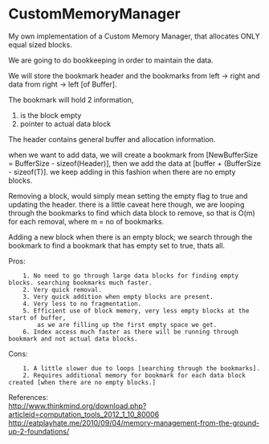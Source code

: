 CustomMemoryManager
===================

My own implementation of a Custom Memory Manager, that allocates ONLY equal sized blocks.  

We are going to do bookkeeping in order to maintain the data.  

We will store the bookmark header and the bookmarks from left -> right and data from right -> left [of Buffer].

The bookmark will hold 2 information,  
1. is the block empty  
2. pointer to actual data block

The header contains general buffer and allocation information.

when we want to add data, we will create a bookmark from [NewBufferSize = BufferSize - sizeof(Header)], then we add the data at [buffer + (BufferSize - sizeof(T)].
we keep adding in this fashion when there are no empty blocks.

Removing a block, would simply mean setting the empty flag to true and updating the header.
there is a little caveat here though, we are looping through the bookmarks to find which data block to remove, so that is O(m) for each removal, where m = no of bookmarks.

Adding a new block when there is an empty block; we search through the bookmark to find a bookmark that has empty set to true, thats all.

Pros:  

		1. No need to go through large data blocks for finding empty blocks. searching bookmarks much faster.
		2. Very quick removal.
		3. Very quick addition when empty blocks are present.
		4. Very less to no fragmentation.
		5. Efficient use of block memory, very less empty blocks at the start of buffer,  
			as we are filling up the first empty space we get.
		6. Index access much faster as there will be running through bookmark and not actual data blocks.

Cons:  

		  
		1. A little slower due to loops [searching through the bookmarks].
		2. Requires additional memory for bookmark for each data block created [when there are no empty blocks.]
		
References:  
<a href="http://www.thinkmind.org/download.php?articleid=computation_tools_2012_1_10_80006">http://www.thinkmind.org/download.php?articleid=computation_tools_2012_1_10_80006</a>  
<a href="http://eatplayhate.me/2010/09/04/memory-management-from-the-ground-up-2-foundations/">http://eatplayhate.me/2010/09/04/memory-management-from-the-ground-up-2-foundations/</a>
